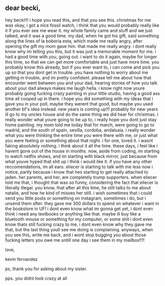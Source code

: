 ## dear becki, 

hey becki!!! i hope you read this, and that you see this. christmas for me was okay, i got a nice fossil watch, i think that you would probably really like it if you ever see me wear it.
my whole family came and stuff and we just talked, and it was a good time. my dad, when he got his gift, said something along the lines of la boberia esta, which made me really angry, after opening the gift my mom gave him. that made me really angry. i dont really know why im telling you this, but it was just a memorable moment for me. 
i had a good time with you, going out. i want to do it again, maybe for longer this time, so that we can get more comfortable and just have more time. you probably know this already, but if you ever want to, i can come and pick you up so that you dont get in trouble. you have nothing to worry about me getting in trouble, and im pretty confident. 
 please tell me about how that encounter went between you and your dad, hearing stories of how you talk about your dad always makes me laugh hella. i know right now youre probably going fucking crazy painting in your little studio, having a good ass time all cooped up in there. i hope you did something with my ideas that i gave you in your poll, maybe they werent that good,  but maybe you used another bf's idea instead. new years is coming up!!!
probably for new years ill go to my uncles house and do the same thing we did hear for christmas. i really wonder what youre going to be up to, i really hope you dont just stay home
painting. my mom told me today that for march, were going to go to madrid, and the south of spain, sevilla, cordoba, andalusia. i really wonder what you were thinking the entire time 
you were there with me, or just what you were feeling or something about that night. i for one, loved it. i wasnt faking absolutely nothing. i think about it all the time. these days, i feel like i havent gone out of the house in months. now, aside from coding,
im starting to watch netflix shows, and im starting with black mirror, just because from what youve hyped that shit up i think i would like it. if you have any other reccomendations, im all ears. 
eliecer is starting to talk with me less now i notice, partly because i know that hes starting to get really attached to jaden. her parents, and her, are completely trump supporters. when eliecer told me that, i thought that was so funny, considering the fact that eliecer is literally illegal. 
you know, that after all this time, he still talks to me about natalie, and how he kind of misses her still. i wish sometimes that i could send you little posts or something on instagram, sometimes i do, but i unsend them after. they gave me 300 dollars to spend on whatever i want in the bookstore in UF! i dont even know what im gonna get yet, i dont even think i need any textbooks or anything like that. 
maybe ill buy like a bluetooth mouse or something for my computer, or some shit i dont even know thats still fucking crazy to me, i dont even know why they gave me that, but the last thing youll see me doing is complaining. anyways, when you see this, write me back, and i wont stop bugging you about those fucking letters you owe me untill one day i see them in my mailbox!!!!


love, 


kevin fernandez


ps, thank you for asking about my sister. 


pps. you didnt look crazy at all
